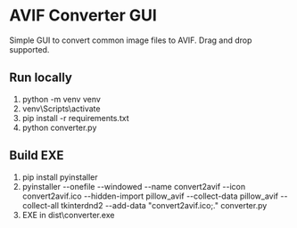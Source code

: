 # AVIF Converter GUI

Simple GUI to convert common image files to AVIF. Drag and drop supported.

## Run locally
1. python -m venv venv
2. venv\Scripts\activate
3. pip install -r requirements.txt
4. python converter.py

## Build EXE
1. pip install pyinstaller
2. pyinstaller --onefile --windowed --name convert2avif --icon convert2avif.ico --hidden-import pillow_avif --collect-data pillow_avif --collect-all tkinterdnd2 --add-data "convert2avif.ico;." converter.py
3. EXE in dist\converter.exe
